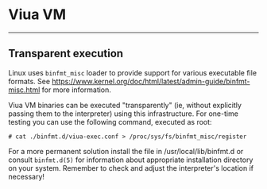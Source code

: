 # Viua VM

--------------------------------------------------------------------------------

## Transparent execution

Linux uses `binfmt_misc` loader to provide support for various executable file
formats. See https://www.kernel.org/doc/html/latest/admin-guide/binfmt-misc.html
for more information.

Viua VM binaries can be executed "transparently" (ie, without explicitly passing
them to the interpreter) using this infrastructure. For one-time testing you can
use the following command, executed as root:

    # cat ./binfmt.d/viua-exec.conf > /proc/sys/fs/binfmt_misc/register

For a more permanent solution install the file in /usr/local/lib/binfmt.d or
consult `binfmt.d(5)` for information about appropriate installation directory
on your system. Remember to check and adjust the interpreter's location if
necessary!
